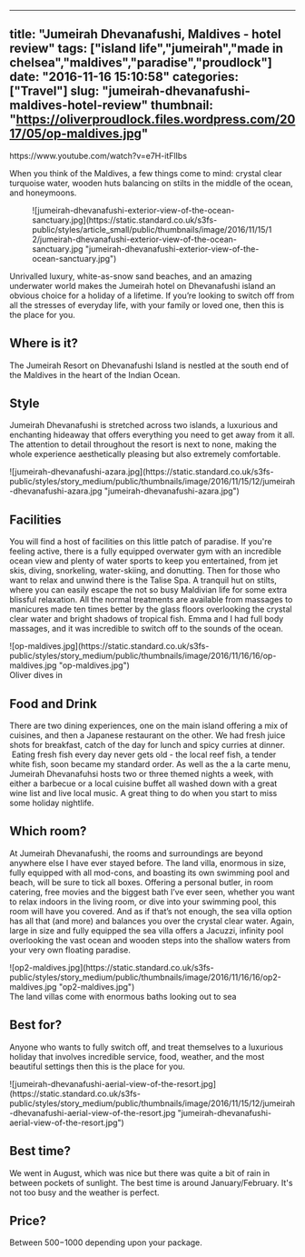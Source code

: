 
---
title: "Jumeirah Dhevanafushi, Maldives - hotel review"
tags: ["island life","jumeirah","made in chelsea","maldives","paradise","proudlock"]
date: "2016-11-16 15:10:58"
categories: ["Travel"]
slug: "jumeirah-dhevanafushi-maldives-hotel-review"
thumbnail: "https://oliverproudlock.files.wordpress.com/2017/05/op-maldives.jpg"
---

<div class="db mw7">https://www.youtube.com/watch?v=e7H-itFlIbs</div>

When you think of the Maldives, a few things come to mind: crystal clear turquoise water, wooden huts balancing on stilts in the middle of the ocean, and honeymoons.

<figure class="pa0 ma0">![jumeirah-dhevanafushi-exterior-view-of-the-ocean-sanctuary.jpg](https://static.standard.co.uk/s3fs-public/styles/article_small/public/thumbnails/image/2016/11/15/12/jumeirah-dhevanafushi-exterior-view-of-the-ocean-sanctuary.jpg "jumeirah-dhevanafushi-exterior-view-of-the-ocean-sanctuary.jpg")</figure>

<div id="gigya-share-btns-2_gig_containerParent" class="text-wrapper">Unrivalled luxury, white-as-snow sand beaches, and an amazing underwater world makes the Jumeirah hotel on Dhevanafushi island an obvious choice for a holiday of a lifetime. If you’re looking to switch off from all the stresses of everyday life, with your family or loved one, then this is the place for you.

## Where is it?

The Jumeirah Resort on Dhevanafushi Island is nestled at the south end of the Maldives in the heart of the Indian Ocean.

## Style

Jumeirah Dhevanafushi is stretched across two islands, a luxurious and enchanting hideaway that offers everything you need to get away from it all. The attention to detail throughout the resort is next to none, making the whole experience aesthetically pleasing but also extremely comfortable.

<div class="dnd-widget-wrapper context-sdl_editor_representation type-image atom-align-">

<div class="dnd-atom-rendered">

<div class="image">![jumeirah-dhevanafushi-azara.jpg](https://static.standard.co.uk/s3fs-public/styles/story_medium/public/thumbnails/image/2016/11/15/12/jumeirah-dhevanafushi-azara.jpg "jumeirah-dhevanafushi-azara.jpg")</div>

## Facilities

You will find a host of facilities on this little patch of paradise. If you're feeling active, there is a fully equipped overwater gym with an incredible ocean view and plenty of water sports to keep you entertained, from jet skis, diving, snorkeling, water-skiing, and donutting. Then for those who want to relax and unwind there is the Talise Spa. A tranquil hut on stilts, where you can easily escape the not so busy Maldivian life for some extra blissful relaxation. All the normal treatments are available from massages to manicures made ten times better by the glass floors overlooking the crystal clear water and bright shadows of tropical fish. Emma and I had full body massages, and it was incredible to switch off to the sounds of the ocean.

<div class="dnd-widget-wrapper context-sdl_editor_representation type-image atom-align-undefined">

<div class="dnd-atom-rendered">

<div class="image">![op-maldives.jpg](https://static.standard.co.uk/s3fs-public/styles/story_medium/public/thumbnails/image/2016/11/16/16/op-maldives.jpg "op-maldives.jpg")</div>

</div>

<div class="dnd-caption-wrapper">Oliver dives in</div>

</div>

## Food and Drink

There are two dining experiences, one on the main island offering a mix of cuisines, and then a Japanese restaurant on the other. We had fresh juice shots for breakfast, catch of the day for lunch and spicy curries at dinner.  Eating fresh fish every day never gets old - the local reef fish, a tender white fish, soon became my standard order. As well as the a la carte menu, Jumeirah Dhevanafuhsi hosts two or three themed nights a week, with either a barbecue or a local cuisine buffet all washed down with a great wine list and live local music. A great thing to do when you start to miss some holiday nightlife.

## Which room?

At Jumeirah Dhevanafushi, the rooms and surroundings are beyond anywhere else I have ever stayed before. The land villa, enormous in size, fully equipped with all mod-cons, and boasting its own swimming pool and beach, will be sure to tick all boxes. Offering a personal butler, in room catering, free movies and the biggest bath I’ve ever seen, whether you want to relax indoors in the living room, or dive into your swimming pool, this room will have you covered. And as if that’s not enough, the sea villa option has all that (and more) and balances you over the crystal clear water. Again, large in size and fully equipped the sea villa offers a Jacuzzi, infinity pool overlooking the vast ocean and wooden steps into the shallow waters from your very own floating paradise.

<div class="dnd-widget-wrapper context-sdl_editor_representation type-image atom-align-undefined">

<div class="dnd-atom-rendered">

<div class="image">![op2-maldives.jpg](https://static.standard.co.uk/s3fs-public/styles/story_medium/public/thumbnails/image/2016/11/16/16/op2-maldives.jpg "op2-maldives.jpg")</div>

</div>

<div class="dnd-caption-wrapper">The land villas come with enormous baths looking out to sea</div>

</div>

## Best for?

Anyone who wants to fully switch off, and treat themselves to a luxurious holiday that involves incredible service, food, weather, and the most beautiful settings then this is the place for you.

<div class="dnd-widget-wrapper context-sdl_editor_representation type-image atom-align-">

<div class="dnd-atom-rendered">

<div class="image">![jumeirah-dhevanafushi-aerial-view-of-the-resort.jpg](https://static.standard.co.uk/s3fs-public/styles/story_medium/public/thumbnails/image/2016/11/15/12/jumeirah-dhevanafushi-aerial-view-of-the-resort.jpg "jumeirah-dhevanafushi-aerial-view-of-the-resort.jpg")</div>

</div>

</div>

## Best time?

We went in August, which was nice but there was quite a bit of rain in between pockets of sunlight. The best time is around January/February. It's not too busy and the weather is perfect.

## Price?

Between $500-$1000 depending upon your package.</div>

</div>

</div>